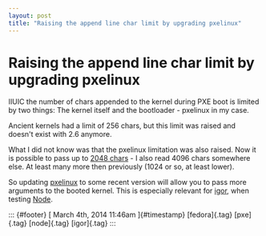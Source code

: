 ```yaml
---
layout: post
title: "Raising the append line char limit by upgrading pxelinux"
---
```



Raising the append line char limit by upgrading pxelinux
========================================================

IIUIC the number of chars appended to the kernel during PXE boot is
limited by two things: The kernel itself and the bootloader - pxelinux
in my case.

Ancient kernels had a limit of 256 chars, but this limit was raised and
doesn't exist with 2.6 anymore.

What I did not know was that the pxelinux limitation was also raised.
Now it is possible to pass up to [2048
chars](http://www.syslinux.org/archives/2010-July/015258.html) - I also
read 4096 chars somewhere else. At least many more then previously (1024
or so, at least lower).

So updating [pxelinux](http://www.syslinux.org/wiki/index.php/PXELINUX)
to some recent version will allow you to pass more arguments to the
booted kernel. This is especially relevant for
[igor](https://github.com/fabiand/igor/), when testing
[Node](http://www.ovirt.org/Node).

::: {#footer}
[ March 4th, 2014 11:46am ]{#timestamp} [fedora]{.tag} [pxe]{.tag}
[node]{.tag} [igor]{.tag}
:::
